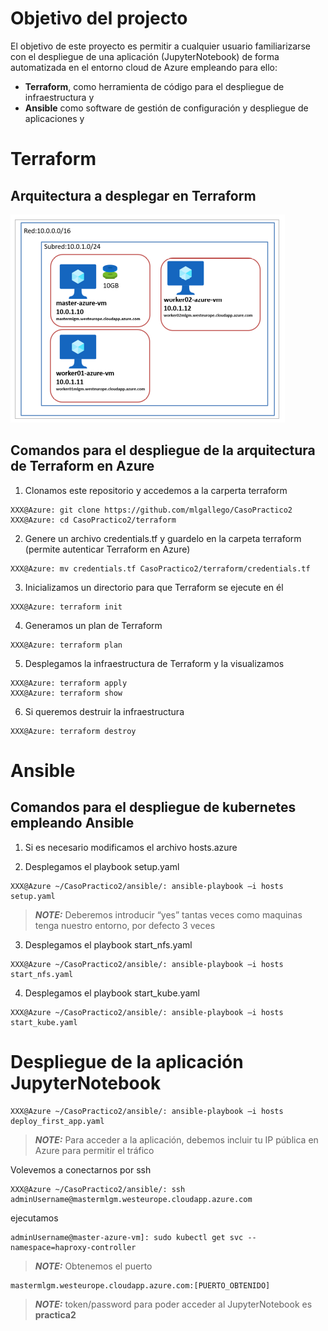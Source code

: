 #  Objetivo del projecto

El objetivo de este proyecto es permitir a cualquier usuario familiarizarse con el despliegue de 
una aplicación (JupyterNotebook) de forma automatizada en el entorno cloud de Azure empleando para ello: 
- **Terraform**, como herramienta de código para el despliegue de infraestructura y
- **Ansible** como software de gestión de configuración y despliegue de aplicaciones y 

# Terraform
## Arquitectura a desplegar en Terraform

![Arquitectura a desplegar con Terraform](images/Terraform-Architecture.png)

##  Comandos para el despliegue de la arquitectura de Terraform en Azure

1. Clonamos este repositorio y accedemos a la carperta terraform
```console
XXX@Azure: git clone https://github.com/mlgallego/CasoPractico2 
XXX@Azure: cd CasoPractico2/terraform
```
2. Genere un archivo credentials.tf y guardelo en la carpeta terraform (permite autenticar Terraform en Azure) 
```console
XXX@Azure: mv credentials.tf CasoPractico2/terraform/credentials.tf 
```

3. Inicializamos un directorio para que Terraform se ejecute en él
```console
XXX@Azure: terraform init 
```

4. Generamos un plan de Terraform 
```console
XXX@Azure: terraform plan 
```

5. Desplegamos la infraestructura de Terraform y la visualizamos
```console
XXX@Azure: terraform apply 
XXX@Azure: terraform show 
```

6. Si queremos destruir la infraestructura 
```console
XXX@Azure: terraform destroy 
```

# Ansible
##  Comandos para el despliegue de kubernetes empleando Ansible
1. Si es necesario modificamos el archivo hosts.azure

2. Desplegamos el playbook setup.yaml
```console
XXX@Azure ~/CasoPractico2/ansible/: ansible-playbook –i hosts setup.yaml
```
> **_NOTE:_** Deberemos introducir “yes” tantas veces como maquinas tenga nuestro entorno, por defecto 3 veces

3. Desplegamos el playbook start_nfs.yaml
```console
XXX@Azure ~/CasoPractico2/ansible/: ansible-playbook –i hosts start_nfs.yaml
```
4. Desplegamos el playbook start_kube.yaml
```console
XXX@Azure ~/CasoPractico2/ansible/: ansible-playbook –i hosts start_kube.yaml
```

# Despliegue de la aplicación JupyterNotebook
```console
XXX@Azure ~/CasoPractico2/ansible/: ansible-playbook –i hosts deploy_first_app.yaml
```
> **_NOTE:_** Para acceder a la aplicación, debemos incluir tu IP pública en Azure para permitir el tráfico

Volevemos a conectarnos por ssh 
```console
XXX@Azure ~/CasoPractico2/ansible/: ssh adminUsername@mastermlgm.westeurope.cloudapp.azure.com
```
ejecutamos 
```console
adminUsername@master-azure-vm]: sudo kubectl get svc --namespace=haproxy-controller
```
> **_NOTE:_** Obtenemos el puerto

```console
mastermlgm.westeurope.cloudapp.azure.com:[PUERTO_OBTENIDO]
```

> **_NOTE:_** token/password para poder acceder al JupyterNotebook es **practica2**
